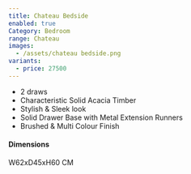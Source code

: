 ```yaml
---
title: Chateau Bedside
enabled: true
Category: Bedroom
range: Chateau
images:
  - /assets/chateau bedside.png
variants:
  - price: 27500
---
```

* 2 draws
* Characteristic Solid Acacia Timber
* Stylish & Sleek look
* Solid Drawer Base with Metal Extension Runners
* Brushed & Multi Colour Finish

#### Dimensions

W62xD45xH60 CM
